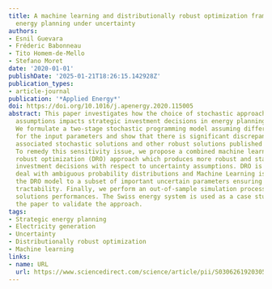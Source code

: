 ```yaml
---
title: A machine learning and distributionally robust optimization framework for strategic
  energy planning under uncertainty
authors:
- Esnil Guevara
- Fréderic Babonneau
- Tito Homem-de-Mello
- Stefano Moret
date: '2020-01-01'
publishDate: '2025-01-21T18:26:15.142928Z'
publication_types:
- article-journal
publication: '*Applied Energy*'
doi: https://doi.org/10.1016/j.apenergy.2020.115005
abstract: This paper investigates how the choice of stochastic approaches and distribution
  assumptions impacts strategic investment decisions in energy planning problems.
  We formulate a two-stage stochastic programming model assuming different distributions
  for the input parameters and show that there is significant discrepancy among the
  associated stochastic solutions and other robust solutions published in the literature.
  To remedy this sensitivity issue, we propose a combined machine learning and distributionally
  robust optimization (DRO) approach which produces more robust and stable strategic
  investment decisions with respect to uncertainty assumptions. DRO is applied to
  deal with ambiguous probability distributions and Machine Learning is used to restrict
  the DRO model to a subset of important uncertain parameters ensuring computational
  tractability. Finally, we perform an out-of-sample simulation process to evaluate
  solutions performances. The Swiss energy system is used as a case study all along
  the paper to validate the approach.
tags:
- Strategic energy planning
- Electricity generation
- Uncertainty
- Distributionally robust optimization
- Machine learning
links:
- name: URL
  url: https://www.sciencedirect.com/science/article/pii/S0306261920305171
---
```

